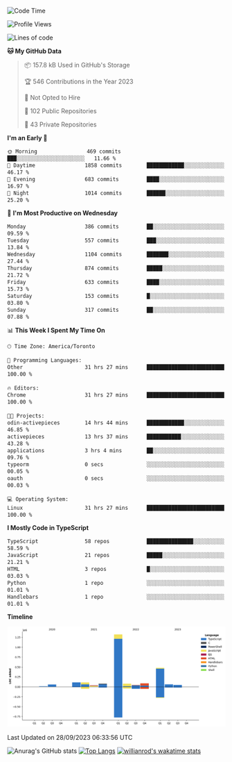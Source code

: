 <!--START_SECTION:waka-->
![Code Time](http://img.shields.io/badge/Code%20Time-653%20hrs%2023%20mins-blue)

![Profile Views](http://img.shields.io/badge/Profile%20Views-0-blue)

![Lines of code](https://img.shields.io/badge/From%20Hello%20World%20I%27ve%20Written-2.5%20million%20lines%20of%20code-blue)

**🐱 My GitHub Data** 

> 📦 157.8 kB Used in GitHub's Storage 
 > 
> 🏆 546 Contributions in the Year 2023
 > 
> 🚫 Not Opted to Hire
 > 
> 📜 102 Public Repositories 
 > 
> 🔑 43 Private Repositories 
 > 
**I'm an Early 🐤** 

```text
🌞 Morning                469 commits         ███░░░░░░░░░░░░░░░░░░░░░░   11.66 % 
🌆 Daytime                1858 commits        ████████████░░░░░░░░░░░░░   46.17 % 
🌃 Evening                683 commits         ████░░░░░░░░░░░░░░░░░░░░░   16.97 % 
🌙 Night                  1014 commits        ██████░░░░░░░░░░░░░░░░░░░   25.20 % 
```
📅 **I'm Most Productive on Wednesday** 

```text
Monday                   386 commits         ██░░░░░░░░░░░░░░░░░░░░░░░   09.59 % 
Tuesday                  557 commits         ███░░░░░░░░░░░░░░░░░░░░░░   13.84 % 
Wednesday                1104 commits        ███████░░░░░░░░░░░░░░░░░░   27.44 % 
Thursday                 874 commits         █████░░░░░░░░░░░░░░░░░░░░   21.72 % 
Friday                   633 commits         ████░░░░░░░░░░░░░░░░░░░░░   15.73 % 
Saturday                 153 commits         █░░░░░░░░░░░░░░░░░░░░░░░░   03.80 % 
Sunday                   317 commits         ██░░░░░░░░░░░░░░░░░░░░░░░   07.88 % 
```


📊 **This Week I Spent My Time On** 

```text
🕑︎ Time Zone: America/Toronto

💬 Programming Languages: 
Other                    31 hrs 27 mins      █████████████████████████   100.00 % 

🔥 Editors: 
Chrome                   31 hrs 27 mins      █████████████████████████   100.00 % 

🐱‍💻 Projects: 
odin-activepieces        14 hrs 44 mins      ████████████░░░░░░░░░░░░░   46.85 % 
activepieces             13 hrs 37 mins      ███████████░░░░░░░░░░░░░░   43.28 % 
applications             3 hrs 4 mins        ██░░░░░░░░░░░░░░░░░░░░░░░   09.76 % 
typeorm                  0 secs              ░░░░░░░░░░░░░░░░░░░░░░░░░   00.05 % 
oauth                    0 secs              ░░░░░░░░░░░░░░░░░░░░░░░░░   00.03 % 

💻 Operating System: 
Linux                    31 hrs 27 mins      █████████████████████████   100.00 % 
```

**I Mostly Code in TypeScript** 

```text
TypeScript               58 repos            ███████████████░░░░░░░░░░   58.59 % 
JavaScript               21 repos            █████░░░░░░░░░░░░░░░░░░░░   21.21 % 
HTML                     3 repos             █░░░░░░░░░░░░░░░░░░░░░░░░   03.03 % 
Python                   1 repo              ░░░░░░░░░░░░░░░░░░░░░░░░░   01.01 % 
Handlebars               1 repo              ░░░░░░░░░░░░░░░░░░░░░░░░░   01.01 % 
```



**Timeline**

![Lines of Code chart](https://raw.githubusercontent.com/wise-introvert/wise-introvert/master/assets/bar_graph.png)


 Last Updated on 28/09/2023 06:33:56 UTC
<!--END_SECTION:waka-->

![Anurag's GitHub stats](https://github-readme-stats.vercel.app/api?username=wise-introvert&count_private=true&show_icons=true)
[![Top Langs](https://github-readme-stats.vercel.app/api/top-langs/?username=wise-introvert&langs_count=10)](https://github.com/anuraghazra/github-readme-stats)
[![willianrod's wakatime stats](https://github-readme-stats.vercel.app/api/wakatime?username=wiseintrovert)](https://github.com/anuraghazra/github-readme-stats)
